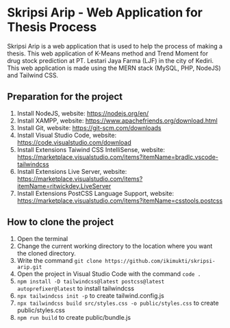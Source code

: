 # Skripsi Arip - Web Application for Thesis Process

Skripsi Arip is a web application that is used to help the process of making a thesis. This web application of K-Means method and Trend Moment for drug stock prediction at PT. Lestari Jaya Farma (LJF) in the city of Kediri. This web application is made using the MERN stack (MySQL, PHP, NodeJS) and Tailwind CSS.

## Preparation for the project

1. Install NodeJS, website: <https://nodejs.org/en/>
2. Install XAMPP, website: <https://www.apachefriends.org/download.html>
3. Install Git, website: <https://git-scm.com/downloads>
4. Install Visual Studio Code, website: <https://code.visualstudio.com/download>
5. Install Extensions Taiwind CSS IntelliSense, website: <https://marketplace.visualstudio.com/items?itemName=bradlc.vscode-tailwindcss>
6. Install Extensions Live Server, website: <https://marketplace.visualstudio.com/items?itemName=ritwickdey.LiveServer>
7. Install Extensions PostCSS Language Support, website: <https://marketplace.visualstudio.com/items?itemName=csstools.postcss>

## How to clone the project

1. Open the terminal
2. Change the current working directory to the location where you want the cloned directory.
3. Write the command `git clone https://github.com/ikimukti/skripsi-arip.git`
4. Open the project in Visual Studio Code with the command `code .`
5. `npm install -D tailwindcss@latest postcss@latest autoprefixer@latest` to install tailwindcss
6. `npx tailwindcss init -p` to create tailwind.config.js
7. `npx tailwindcss build src/styles.css -o public/styles.css` to create public/styles.css
8. `npm run build` to create public/bundle.js

